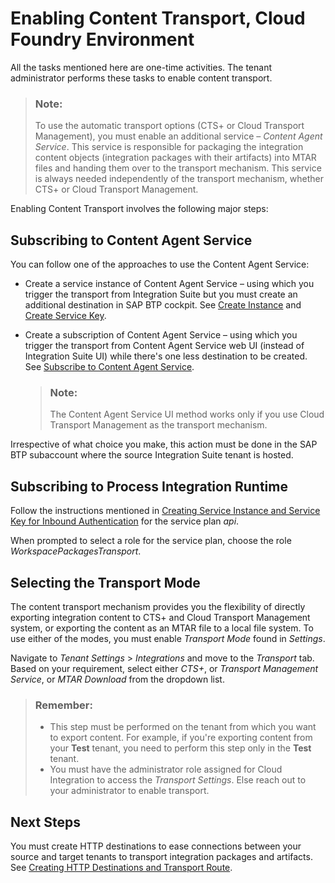 <!-- loio452c677debfc4fda904310560ab03743 -->

# Enabling Content Transport, Cloud Foundry Environment

All the tasks mentioned here are one-time activities. The tenant administrator performs these tasks to enable content transport.

> ### Note:  
> To use the automatic transport options \(CTS+ or Cloud Transport Management\), you must enable an additional service – *Content Agent Service*. This service is responsible for packaging the integration content objects \(integration packages with their artifacts\) into MTAR files and handing them over to the transport mechanism. This service is always needed independently of the transport mechanism, whether CTS+ or Cloud Transport Management.

Enabling Content Transport involves the following major steps:



<a name="loio452c677debfc4fda904310560ab03743__section_hbk_zhh_vvb"/>

## Subscribing to Content Agent Service

You can follow one of the approaches to use the Content Agent Service:

-   Create a service instance of Content Agent Service – using which you trigger the transport from Integration Suite but you must create an additional destination in SAP BTP cockpit. See [Create Instance](https://help.sap.com/docs/CONTENT_AGENT_SERVICE/ae1a4f2d150d468d9ff56e13f9898e07/1f45ddc3d6194886802924068724b59f.html) and [Create Service Key](https://help.sap.com/docs/CONTENT_AGENT_SERVICE/ae1a4f2d150d468d9ff56e13f9898e07/c0ec2ba3016644a19cd6322fbc72ea2a.html).

-   Create a subscription of Content Agent Service – using which you trigger the transport from Content Agent Service web UI \(instead of Integration Suite UI\) while there's one less destination to be created. See [Subscribe to Content Agent Service](https://help.sap.com/docs/CONTENT_AGENT_SERVICE/ae1a4f2d150d468d9ff56e13f9898e07/fe2599a57535408ebf1596854fbe6043.html).

    > ### Note:  
    > The Content Agent Service UI method works only if you use Cloud Transport Management as the transport mechanism.


Irrespective of what choice you make, this action must be done in the SAP BTP subaccount where the source Integration Suite tenant is hosted.



<a name="loio452c677debfc4fda904310560ab03743__section_nzz_krk_vvb"/>

## Subscribing to Process Integration Runtime

Follow the instructions mentioned in [Creating Service Instance and Service Key for Inbound Authentication](../40-RemoteSystems/creating-service-instance-and-service-key-for-inbound-authentication-19af5e2.md) for the service plan *api*.

When prompted to select a role for the service plan, choose the role *WorkspacePackagesTransport*.



<a name="loio452c677debfc4fda904310560ab03743__section_z44_4rk_vvb"/>

## Selecting the Transport Mode

The content transport mechanism provides you the flexibility of directly exporting integration content to CTS+ and Cloud Transport Management system, or exporting the content as an MTAR file to a local file system. To use either of the modes, you must enable *Transport Mode* found in *Settings*.

Navigate to *Tenant Settings* \> *Integrations* and move to the *Transport* tab. Based on your requirement, select either *CTS+*, or *Transport Management Service*, or *MTAR Download* from the dropdown list.

> ### Remember:  
> -   This step must be performed on the tenant from which you want to export content. For example, if you're exporting content from your **Test** tenant, you need to perform this step only in the **Test** tenant.
> -   You must have the administrator role assigned for Cloud Integration to access the *Transport Settings*. Else reach out to your administrator to enable transport.



<a name="loio452c677debfc4fda904310560ab03743__section_wmn_qrk_vvb"/>

## Next Steps

You must create HTTP destinations to ease connections between your source and target tenants to transport integration packages and artifacts. See [Creating HTTP Destinations and Transport Route](creating-http-destinations-and-transport-route-94057be.md).

